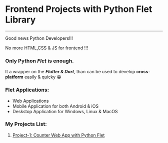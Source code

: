 # Frontend Projects with Python Flet Library
---
Good news Python Developers!!!

No more HTML,CSS & JS for frontend !!! 

### Only Python ***Flet*** is enough. 

It a wrapper on the ***Flutter & Dart***, than can be used to develop **cross-platform** easily & quicky 😁

### Flet Applications:
- Web Applications
- Mobile Application for both Android & iOS
- Deskstop Application for Windows, Linux & MacOS


### My Projects List: 
1. [Project-1: Counter Web App with Python Flet](/project_1%20Counter%20App/)